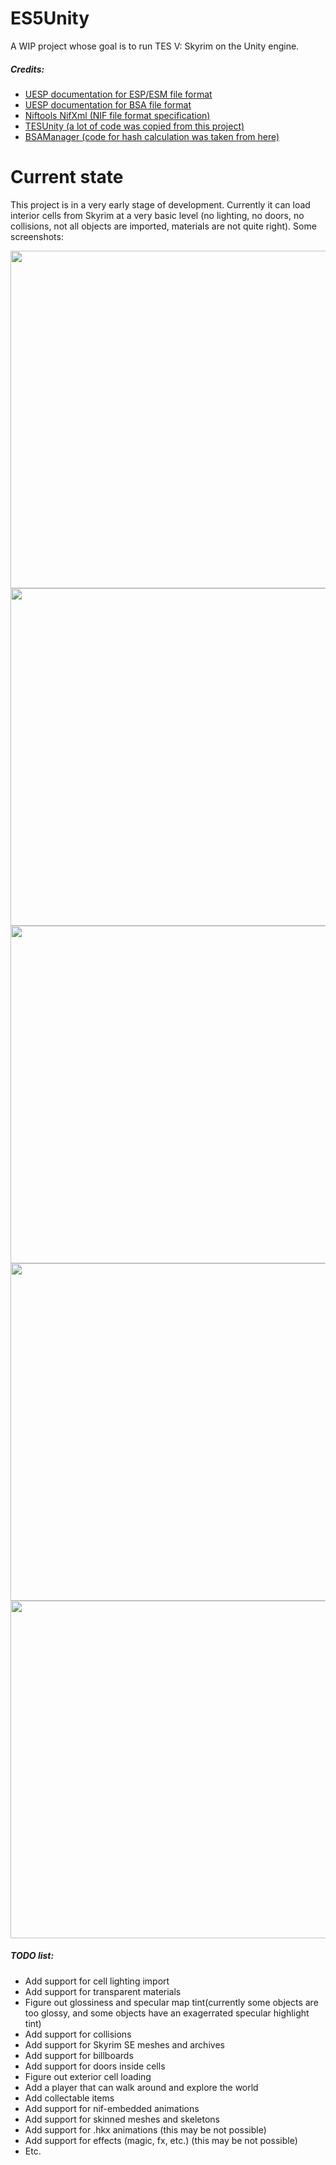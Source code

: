 # ES5Unity
A WIP project whose goal is to run TES V: Skyrim on the Unity engine.

##### Credits:
+ [UESP documentation for ESP/ESM file format](https://en.uesp.net/wiki/Skyrim_Mod:Mod_File_Format)
+ [UESP documentation for BSA file format](https://en.uesp.net/wiki/Skyrim_Mod:Archive_File_Format)
+ [Niftools NifXml (NIF file format specification)](https://github.com/niftools/nifxml)
+ [TESUnity (a lot of code was copied from this project)](https://github.com/ColeDeanShepherd/TESUnity)
+ [BSAManager (code for hash calculation was taken from here)](https://github.com/philjord/BSAManager)

# Current state
This project is in a very early stage of development. Currently it can load interior cells from Skyrim at a very basic level (no lighting, no doors, no collisions, not all objects are imported, materials are not quite right).
Some screenshots:
<p>
  <img src="https://github.com/Suslanium/ES5Unity/assets/84632927/a8e1e268-59d1-4d51-be10-d59798d347f2" width="960" height="540">
  <img src="https://github.com/Suslanium/ES5Unity/assets/84632927/9a994c69-359d-40b1-ad1f-76e595a06229" width="960" height="540">
  <img src="https://github.com/Suslanium/ES5Unity/assets/84632927/57979a2c-e025-49be-b763-882b7a50bd14" width="960" height="540">
  <img src="https://github.com/Suslanium/ES5Unity/assets/84632927/993d433b-9cf3-4d33-8268-b739d92e4e8a" width="960" height="540">
  <img src="https://github.com/Suslanium/ES5Unity/assets/84632927/c0b93bbd-63a3-4595-abf9-5d08a08a71da" width="960" height="540">
</p>

##### TODO list:
+ Add support for cell lighting import
+ Add support for transparent materials
+ Figure out glossiness and specular map tint(currently some objects are too glossy, and some objects have an exagerrated specular highlight tint)
+ Add support for collisions
+ Add support for Skyrim SE meshes and archives
+ Add support for billboards
+ Add support for doors inside cells
+ Figure out exterior cell loading
+ Add a player that can walk around and explore the world
+ Add collectable items
+ Add support for nif-embedded animations
+ Add support for skinned meshes and skeletons
+ Add support for .hkx animations (this may be not possible)
+ Add support for effects (magic, fx, etc.) (this may be not possible)
+ Etc.
